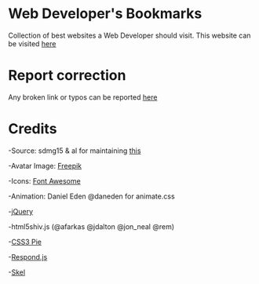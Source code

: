 # Web Developer's Bookmarks
Collection of best websites a Web Developer should visit.
This website can be visited [here](http://sutlej.net/mansoor/bm/)

# Report correction
Any broken link or typos can be reported [here](http://sutlej.net/mansoor/bm/#report)

# Credits
-Source: sdmg15 & al for maintaining [this](https://github.com/sdmg15/Best-websites-a-programmer-should-visit/)

-Avatar Image: [Freepik](freepik.com)

-Icons: [Font Awesome](fortawesome.github.com/Font-Awesome)

-Animation: Daniel Eden @daneden for animate.css

-[jQuery](jquery.com)

-html5shiv.js (@afarkas @jdalton @jon_neal @rem)

-[CSS3 Pie](css3pie.com)

-[Respond.js](j.mp/respondjs)

-[Skel](skel.io)
